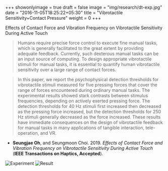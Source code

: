 +++
showonlyimage = true
draft = false
image = "img/research/dt-exp.jpg"
date = "2016-11-05T18:25:22+05:30"
title = "Vibrotactile Sensitivity+Contact Pressure"
weight = 0
+++

Effects of Contact Force and Vibration Frequency on Vibrotactile Sensitivity During Active Touch
<!--more-->

>Humans require precise force control to execute fine manual tasks, which is generally facilitated to the great extent by providing adequate feedback. Currently, such dexterous manual tasks can be an input source of computing. To design appropriate vibrotactile stimuli for manual tasks, it is essential to quantify human vibrotactile sensitivity over a large range of contact forces. 

>In this paper, we report the psychophysical detection thresholds for vibrotactile stimuli measured for five pressing forces that cover the range of forces encountered during ordinary manual tasks. The experimental results showed stark contrasts between stimulus frequencies, depending on actively exerted pressing force. The detection thresholds for 40 Hz stimuli first increased then decreased as the pressing force increased, but the detection thresholds for 250 Hz stimuli generally decreased as the force increased. These results have immediate consequences on the design of vibrotactile feedback for manual tasks in many applications of tangible interaction, tele-operation, and VR.

* **Seungjae Oh**, and Seungmoon Choi. 2019. *Effects of Contact Force and Vibration Frequency on Vibrotactile Sensitivity During Active Touch* (**IEEE Transactions on Haptics, Accepted**). 

![Experiment][1]
![Result][2]


[1]: /img/research/dt-exp.jpg
[2]: /img/research/dt-res.png

